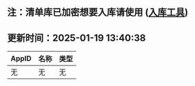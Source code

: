 ## 注：清单库已加密想要入库请使用 ([入库工具](https://github.com/BlankTMing/ManifestAutoUpdate/releases))

## 更新时间：2025-01-19 13:40:38
| AppID | 名称 | 类型  |
| :-------------------- | :----------------------------- | :----------- |
| 无 | 无 | 无 |
